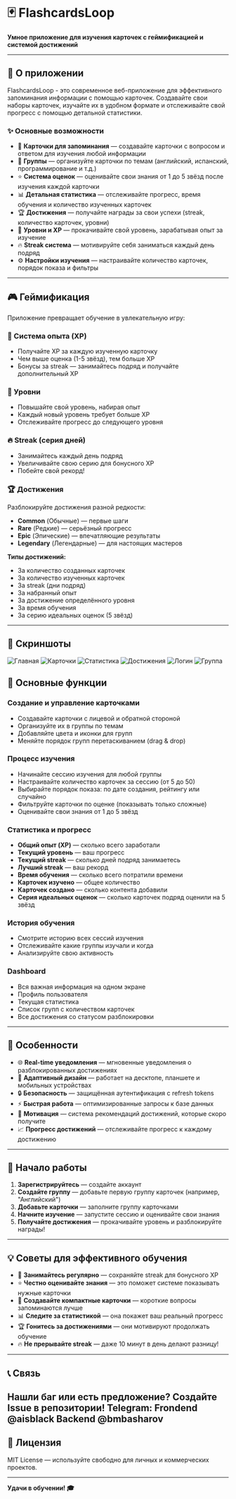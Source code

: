 # 🃏 FlashcardsLoop

**Умное приложение для изучения карточек с геймификацией и системой достижений**

---

## 📖 О приложении

FlashcardsLoop - это современное веб-приложение для эффективного запоминания информации с помощью карточек. Создавайте свои наборы карточек, изучайте их в удобном формате и отслеживайте свой прогресс с помощью детальной статистики.

### ✨ Основные возможности

- 🎴 **Карточки для запоминания** — создавайте карточки с вопросом и ответом для изучения любой информации
- 📁 **Группы** — организуйте карточки по темам (английский, испанский, программирование и т.д.)
- ⭐ **Система оценок** — оценивайте свои знания от 1 до 5 звёзд после изучения каждой карточки
- 📊 **Детальная статистика** — отслеживайте прогресс, время обучения и количество изученных карточек
- 🏆 **Достижения** — получайте награды за свои успехи (streak, количество карточек, уровни)
- 🎯 **Уровни и XP** — прокачивайте свой уровень, зарабатывая опыт за изучение
- 🔥 **Streak система** — мотивируйте себя заниматься каждый день подряд
- ⚙️ **Настройки изучения** — настраивайте количество карточек, порядок показа и фильтры

---

## 🎮 Геймификация

Приложение превращает обучение в увлекательную игру:

### 💎 Система опыта (XP)
- Получайте XP за каждую изученную карточку
- Чем выше оценка (1-5 звёзд), тем больше XP
- Бонусы за streak — занимайтесь подряд и получайте дополнительный XP

### 🏅 Уровни
- Повышайте свой уровень, набирая опыт
- Каждый новый уровень требует больше XP
- Отслеживайте прогресс до следующего уровня

### 🔥 Streak (серия дней)
- Занимайтесь каждый день подряд
- Увеличивайте свою серию для бонусного XP
- Побейте свой рекорд!

### 🏆 Достижения
Разблокируйте достижения разной редкости:
- **Common** (Обычные) — первые шаги
- **Rare** (Редкие) — серьёзный прогресс
- **Epic** (Эпические) — впечатляющие результаты
- **Legendary** (Легендарные) — для настоящих мастеров

**Типы достижений:**
- За количество созданных карточек
- За количество изученных карточек
- За streak (дни подряд)
- За набранный опыт
- За достижение определённого уровня
- За время обучения
- За серию идеальных оценок (5 звёзд)

---

## 📸 Скриншоты

![Главная](./docs/images/home.png)
![Карточки](./docs/images/card.png)
![Статистика](./docs/images/celebrate.png)
![Достижения](./docs/images/achiment.png)
![Логин](./docs/images/login.png)
![Группа](./docs/images/study.png)

## 🎯 Основные функции

### Создание и управление карточками
- Создавайте карточки с лицевой и обратной стороной
- Организуйте их в группы по темам
- Добавляйте цвета и иконки для групп
- Меняйте порядок групп перетаскиванием (drag & drop)

### Процесс изучения
- Начинайте сессию изучения для любой группы
- Настраивайте количество карточек за сессию (от 5 до 50)
- Выбирайте порядок показа: по дате создания, рейтингу или случайно
- Фильтруйте карточки по оценке (показывать только сложные)
- Оценивайте свои знания от 1 до 5 звёзд

### Статистика и прогресс
- **Общий опыт (XP)** — сколько всего заработали
- **Текущий уровень** — ваш прогресс
- **Текущий streak** — сколько дней подряд занимаетесь
- **Лучший streak** — ваш рекорд
- **Время обучения** — сколько всего потратили времени
- **Карточек изучено** — общее количество
- **Карточек создано** — сколько контента добавили
- **Серия идеальных оценок** — сколько карточек подряд оценили на 5 звёзд

### История обучения
- Смотрите историю всех сессий изучения
- Отслеживайте какие группы изучали и когда
- Анализируйте свою активность

### Dashboard
- Вся важная информация на одном экране
- Профиль пользователя
- Текущая статистика
- Список групп с количеством карточек
- Все достижения со статусом разблокировки

---

## 🎨 Особенности

- 🌐 **Real-time уведомления** — мгновенные уведомления о разблокированных достижениях
- 📱 **Адаптивный дизайн** — работает на десктопе, планшете и мобильных устройствах
- 🔒 **Безопасность** — защищённая аутентификация с refresh tokens
- ⚡ **Быстрая работа** — оптимизированные запросы к базе данных
- 🎯 **Мотивация** — система рекомендаций достижений, которые скоро получите
- 📈 **Прогресс достижений** — отслеживайте прогресс к каждому достижению

---

## 🚀 Начало работы

1. **Зарегистрируйтесь** — создайте аккаунт
2. **Создайте группу** — добавьте первую группу карточек (например, "Английский")
3. **Добавьте карточки** — заполните группу карточками
4. **Начните изучение** — запустите сессию и оценивайте свои знания
5. **Получайте достижения** — прокачивайте уровень и разблокируйте награды!

---

## 💡 Советы для эффективного обучения

- 📅 **Занимайтесь регулярно** — сохраняйте streak для бонусного XP
- ⭐ **Честно оценивайте знания** — это поможет системе показывать нужные карточки
- 🎯 **Создавайте компактные карточки** — короткие вопросы запоминаются лучше
- 📊 **Следите за статистикой** — она покажет ваш реальный прогресс
- 🏆 **Гонитесь за достижениями** — они мотивируют продолжать обучение
- 🔥 **Не прерывайте streak** — даже 10 минут в день делают разницу!

---

## 📞 Связь

Нашли баг или есть предложение? Создайте Issue в репозитории!
Telegram:
Frondend @aisblack
Backend @bmbasharov
---

## 📄 Лицензия

MIT License — используйте свободно для личных и коммерческих проектов.

---

**Удачи в обучении! 🎓**
